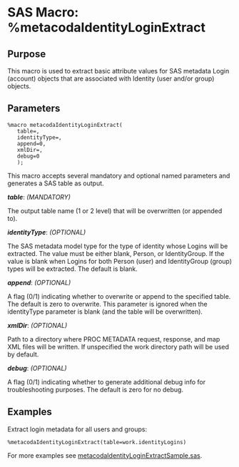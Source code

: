 # SAS Macro: %metacodaIdentityLoginExtract

## Purpose

This macro is used to extract basic attribute values for SAS metadata Login (account)
objects that are associated with Identity (user and/or group) objects.

## Parameters

    %macro metacodaIdentityLoginExtract(
       table=,
       identityType=,
       append=0,
       xmlDir=,
       debug=0
       );

This macro accepts several mandatory and optional named parameters and generates a SAS table
as output.

***table***: _(MANDATORY)_

The output table name (1 or 2 level) that will be overwritten (or appended to).

***identityType***: _(OPTIONAL)_

The SAS metadata model type for the type of identity whose Logins will be extracted.
The value must be either blank, Person, or IdentityGroup.
If the value is blank when Logins for both Person (user) and IdentityGroup (group) types will be
extracted. The default is blank.

***append***: _(OPTIONAL)_

A flag (0/1) indicating whether to overwrite or append to the specified table.
The default is zero to overwrite.
This parameter is ignored when the identityType parameter is blank (and the table will be
overwritten).

***xmlDir***: _(OPTIONAL)_
 
Path to a directory where PROC METADATA request, response, and map XML files will be written.
If unspecified the work directory path will be used by default.

***debug***: _(OPTIONAL)_

A flag (0/1) indicating whether to generate additional debug info for troubleshooting purposes.
The default is zero for no debug.

## Examples

Extract login metadata for all users and groups:
 
    %metacodaIdentityLoginExtract(table=work.identityLogins)

For more examples see [metacodaIdentityLoginExtractSample.sas](https://github.com/Metacoda/idsync-utils/blob/master/samples/metacodaIdentityLoginExtractSample.sas).